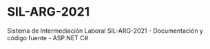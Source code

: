 # SIL-ARG-2021
Sistema de Intermediación Laboral SIL-ARG-2021 - Documentación y código fuente - ASP.NET C#


